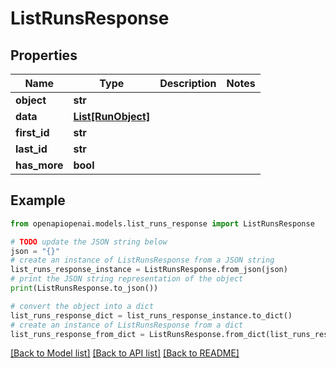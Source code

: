 # ListRunsResponse


## Properties

Name | Type | Description | Notes
------------ | ------------- | ------------- | -------------
**object** | **str** |  | 
**data** | [**List[RunObject]**](RunObject.md) |  | 
**first_id** | **str** |  | 
**last_id** | **str** |  | 
**has_more** | **bool** |  | 

## Example

```python
from openapiopenai.models.list_runs_response import ListRunsResponse

# TODO update the JSON string below
json = "{}"
# create an instance of ListRunsResponse from a JSON string
list_runs_response_instance = ListRunsResponse.from_json(json)
# print the JSON string representation of the object
print(ListRunsResponse.to_json())

# convert the object into a dict
list_runs_response_dict = list_runs_response_instance.to_dict()
# create an instance of ListRunsResponse from a dict
list_runs_response_from_dict = ListRunsResponse.from_dict(list_runs_response_dict)
```
[[Back to Model list]](../README.md#documentation-for-models) [[Back to API list]](../README.md#documentation-for-api-endpoints) [[Back to README]](../README.md)


